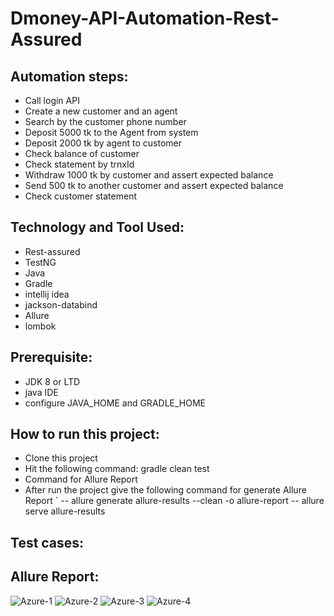 # Dmoney-API-Automation-Rest-Assured
## Automation steps:
- Call login API
- Create a new customer and an agent
- Search by the customer phone number
- Deposit 5000 tk to the Agent from system
- Deposit 2000 tk by agent to customer
- Check balance of customer
- Check statement by trnxId
- Withdraw 1000 tk by customer and assert expected balance
- Send 500 tk to another customer and assert expected balance
- Check customer statement
## Technology and Tool Used:
- Rest-assured
- TestNG
- Java
- Gradle
- intellij idea
- jackson-databind
- Allure
- lombok
## Prerequisite:
- JDK 8 or LTD
- java IDE
- configure JAVA_HOME and GRADLE_HOME
## How to run this project:
- Clone this project
- Hit the following command: gradle clean test
- Command for Allure Report
- After run the project give the following command for generate Allure Report ` -- allure generate allure-results --clean -o allure-report -- allure serve allure-results

## Test cases:

## Allure Report:
![Azure-1](https://user-images.githubusercontent.com/123467715/227119774-a33a2fd8-97d6-4a9c-b3a7-1786c1373d41.PNG)
![Azure-2](https://user-images.githubusercontent.com/123467715/227119819-5add285c-7a86-417d-8d3f-00d0391acbff.PNG)
![Azure-3](https://user-images.githubusercontent.com/123467715/227119844-e2811491-8255-4f3c-b710-2630338a8129.PNG)
![Azure-4](https://user-images.githubusercontent.com/123467715/227119720-ba3823cb-84c8-4b31-a2b6-8b70610ead8f.PNG)
